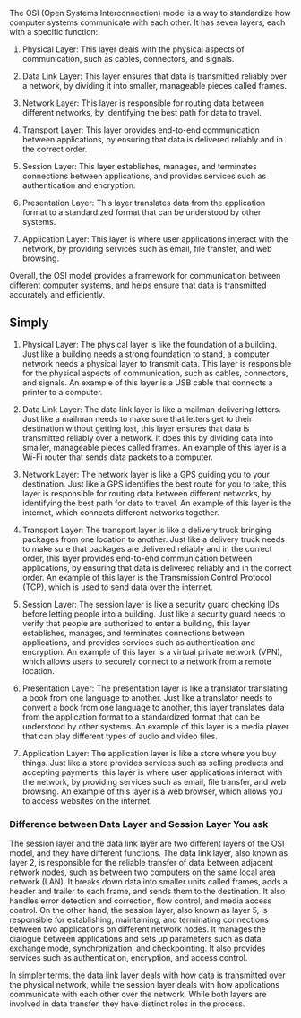 The OSI (Open Systems Interconnection) model is a way to standardize how computer systems communicate with each other. It has seven layers, each with a specific function:

1. Physical Layer: This layer deals with the physical aspects of communication, such as cables, connectors, and signals.

2. Data Link Layer: This layer ensures that data is transmitted reliably over a network, by dividing it into smaller, manageable pieces called frames.

3. Network Layer: This layer is responsible for routing data between different networks, by identifying the best path for data to travel.

4. Transport Layer: This layer provides end-to-end communication between applications, by ensuring that data is delivered reliably and in the correct order.

5. Session Layer: This layer establishes, manages, and terminates connections between applications, and provides services such as authentication and encryption.

6. Presentation Layer: This layer translates data from the application format to a standardized format that can be understood by other systems.

7. Application Layer: This layer is where user applications interact with the network, by providing services such as email, file transfer, and web browsing.

Overall, the OSI model provides a framework for communication between different computer systems, and helps ensure that data is transmitted accurately and efficiently.

<h2>Simply</h2>

1. Physical Layer: The physical layer is like the foundation of a building. Just like a building needs a strong foundation to stand, a computer network needs a physical layer to transmit data. This layer is responsible for the physical aspects of communication, such as cables, connectors, and signals. An example of this layer is a USB cable that connects a printer to a computer.

2. Data Link Layer: The data link layer is like a mailman delivering letters. Just like a mailman needs to make sure that letters get to their destination without getting lost, this layer ensures that data is transmitted reliably over a network. It does this by dividing data into smaller, manageable pieces called frames. An example of this layer is a Wi-Fi router that sends data packets to a computer.

3. Network Layer: The network layer is like a GPS guiding you to your destination. Just like a GPS identifies the best route for you to take, this layer is responsible for routing data between different networks, by identifying the best path for data to travel. An example of this layer is the internet, which connects different networks together.

4. Transport Layer: The transport layer is like a delivery truck bringing packages from one location to another. Just like a delivery truck needs to make sure that packages are delivered reliably and in the correct order, this layer provides end-to-end communication between applications, by ensuring that data is delivered reliably and in the correct order. An example of this layer is the Transmission Control Protocol (TCP), which is used to send data over the internet.

5. Session Layer: The session layer is like a security guard checking IDs before letting people into a building. Just like a security guard needs to verify that people are authorized to enter a building, this layer establishes, manages, and terminates connections between applications, and provides services such as authentication and encryption. An example of this layer is a virtual private network (VPN), which allows users to securely connect to a network from a remote location.

6. Presentation Layer: The presentation layer is like a translator translating a book from one language to another. Just like a translator needs to convert a book from one language to another, this layer translates data from the application format to a standardized format that can be understood by other systems. An example of this layer is a media player that can play different types of audio and video files.

7. Application Layer: The application layer is like a store where you buy things. Just like a store provides services such as selling products and accepting payments, this layer is where user applications interact with the network, by providing services such as email, file transfer, and web browsing. An example of this layer is a web browser, which allows you to access websites on the internet.

<h3> Difference between Data Layer and Session Layer You ask </h3>
The session layer and the data link layer are two different layers of the OSI model, and they have different functions.
The data link layer, also known as layer 2, is responsible for the reliable transfer of data between adjacent network nodes, such as between two computers on the same local area network (LAN). It breaks down data into smaller units called frames, adds a header and trailer to each frame, and sends them to the destination. It also handles error detection and correction, flow control, and media access control.
On the other hand, the session layer, also known as layer 5, is responsible for establishing, maintaining, and terminating connections between two applications on different network nodes. It manages the dialogue between applications and sets up parameters such as data exchange mode, synchronization, and checkpointing. It also provides services such as authentication, encryption, and access control.

In simpler terms, the data link layer deals with how data is transmitted over the physical network, while the session layer deals with how applications communicate with each other over the network. While both layers are involved in data transfer, they have distinct roles in the process.

